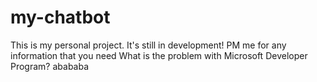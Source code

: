 # my-chatbot
This is my personal project. It's still in development!
PM me for any information that you need 
What is the problem with Microsoft Developer Program?
abababa
